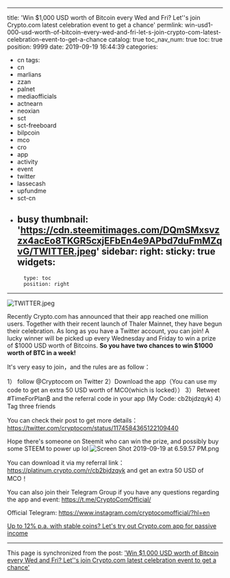 
---
title: 'Win $1,000 USD worth of Bitcoin every Wed and Fri? Let''s join Crypto.com latest celebration event to get a chance'
permlink: win-usd1-000-usd-worth-of-bitcoin-every-wed-and-fri-let-s-join-crypto-com-latest-celebration-event-to-get-a-chance
catalog: true
toc_nav_num: true
toc: true
position: 9999
date: 2019-09-19 16:44:39
categories:
- cn
tags:
- cn
- marlians
- zzan
- palnet
- mediaofficials
- actnearn
- neoxian
- sct
- sct-freeboard
- bilpcoin
- mco
- cro
- app
- activity
- event
- twitter
- lassecash
- upfundme
- sct-cn
- busy
thumbnail: 'https://cdn.steemitimages.com/DQmSMxsvzzx4acEo8TKGR5cxjEFbEn4e9APbd7duFmMZqvG/TWITTER.jpeg'
sidebar:
    right:
        sticky: true
widgets:
    -
        type: toc
        position: right
---


![TWITTER.jpeg](https://cdn.steemitimages.com/DQmSMxsvzzx4acEo8TKGR5cxjEFbEn4e9APbd7duFmMZqvG/TWITTER.jpeg)


Recently Crypto.com has announced that their app reached one million users. Together with their recent launch of Thaler Mainnet, they have begun their celebration. As long as you have a Twitter account, you can join! A lucky winner will be picked up every Wednesday and Friday to win a prize of $1000 USD worth of Bitcoins. **So you have two chances to win $1000 worth of BTC in a week!**

It's very easy to join，and the rules are as follow：

1） follow @Cryptocom on Twitter
2）Download the app（You can use my code to get an extra 50 USD worth of MCO(which is locked））
3） Retweet #TimeForPlan₿ and the referral code in your app (My Code: cb2bjdzqyk)
4）Tag three friends


You can check their post to get more details：https://twitter.com/cryptocom/status/1174584365122109440

Hope there's someone on Steemit who can win the prize, and possibly buy some STEEM to power up lol
![Screen Shot 2019-09-19 at 6.59.57 PM.png](https://cdn.steemitimages.com/DQmbtXeyrjnkCx5p7mXeM8soyKj4SYuYPzSSkizhjb6rX8X/Screen%20Shot%202019-09-19%20at%206.59.57%20PM.png)

You can download it via my referral link：https://platinum.crypto.com/r/cb2bjdzqyk
and get an extra 50 USD of MCO！

You can also join their Telegram Group if you have any questions regarding the app and event: https://t.me/CryptoComOfficial/

Official Telegram: https://www.instagram.com/cryptocomofficial/?hl=en

[Up to 12% p.a. with stable coins? Let's try out Crypto.com app for passive income](https://steemit.com/mco/@htliao/up-to-12-p-a-with-stable-coins-let-s-try-out-crypto-com-app-for-passive-income)

- - -

This page is synchronized from the post: ['Win $1,000 USD worth of Bitcoin every Wed and Fri? Let''s join Crypto.com latest celebration event to get a chance'](https://steemit.com/@htliao/win-usd1-000-usd-worth-of-bitcoin-every-wed-and-fri-let-s-join-crypto-com-latest-celebration-event-to-get-a-chance)

